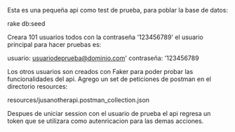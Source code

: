 Esta es una pequeña api como test de prueba, para poblar la base de datos:

rake db:seed

Creara 101 usuarios todos con la contraseña '123456789' el usuario principal
para hacer pruebas es:

usuario:    usuariodeprueba@dominio.com'
contraseña: '123456789

Los otros usuarios son creados con Faker para poder probar las funcionalidades
del api. Agrego un set de peticiones de postman en el directorio resources:

resources/jusanotherapi.postman_collection.json

Despues de uniciar session con el usuario de prueba el api regresa un token que
se utilizara como autenricacion para las demas acciones.
